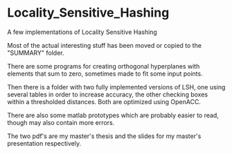 # Locality_Sensitive_Hashing

A few implementations of Locality Sensitive Hashing

Most of the actual interesting stuff has been moved or copied to the "SUMMARY" folder.

There are some programs for creating orthogonal hyperplanes with elements that sum to zero, sometimes made to fit some input points.

Then there is a folder with two fully implemented versions of LSH, one using several tables in order to increase accuracy, the other checking boxes within a thresholded distances. Both are optimized using OpenACC.

There are also some matlab prototypes which are probably easier to read, though may also contain more errors.

The two pdf's are my master's thesis and the slides for my master's presentation respectively.
